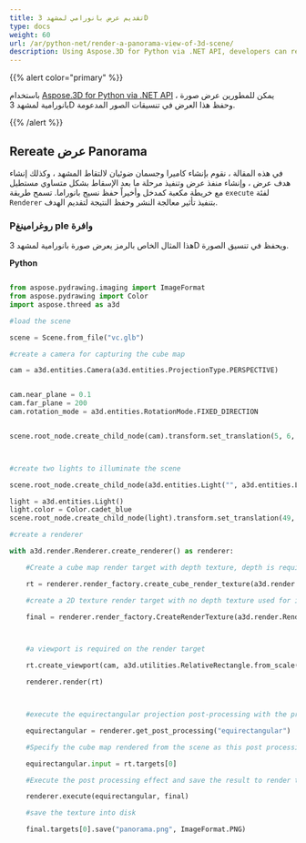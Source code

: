 ```yaml
---
title: تقديم عرض بانورامي لمشهد 3D
type: docs
weight: 60
url: /ar/python-net/render-a-panorama-view-of-3d-scene/
description: Using Aspose.3D for Python via .NET API, developers can render a panorama view of 3D scene and save that view into the supported image formats.
---
```

{{% alert color="primary" %}}

باستخدام [Aspose.3D for Python via .NET API](https:#products.aspose.com/3d/python-net/) ، يمكن للمطورين عرض صورة بانورامية لمشهد 3D وحفظ هذا العرض في تنسيقات الصور المدعومة.

{{% /alert %}}
##  **Rereate عرض Panorama**
في هذه المقالة ، نقوم بإنشاء كاميرا وجسمان ضوئيان لالتقاط المشهد ، وكذلك إنشاء هدف عرض ، وإنشاء منفذ عرض وتنفيذ مرحلة ما بعد الإسقاط بشكل متساوي مستطيل مع خريطة مكعبة كمدخل وأخيراً حفظ نسيج بانوراما. تسمح طريقة `execute` لفئة `Renderer` بتنفيذ تأثير معالجة النشر وحفظ النتيجة لتقديم الهدف.
###  **Pروغرامينغ ple وافرة**
هذا المثال الخاص بالرمز يعرض صورة بانورامية لمشهد 3D ويحفظ في تنسيق الصورة.

**Python**

```py

from aspose.pydrawing.imaging import ImageFormat
from aspose.pydrawing import Color
import aspose.threed as a3d

#load the scene

scene = Scene.from_file("vc.glb")

#create a camera for capturing the cube map

cam = a3d.entities.Camera(a3d.entities.ProjectionType.PERSPECTIVE)


cam.near_plane = 0.1
cam.far_plane = 200
cam.rotation_mode = a3d.entities.RotationMode.FIXED_DIRECTION


scene.root_node.create_child_node(cam).transform.set_translation(5, 6, 0);



#create two lights to illuminate the scene

scene.root_node.create_child_node(a3d.entities.Light("", a3d.entities.LightType.POINT).transform.set_translation(-10, 7, -10)

light = a3d.entities.Light()
light.color = Color.cadet_blue
scene.root_node.create_child_node(light).transform.set_translation(49, 0, 49)

#create a renderer

with a3d.render.Renderer.create_renderer() as renderer:

    #Create a cube map render target with depth texture, depth is required when rendering a scene.

    rt = renderer.render_factory.create_cube_render_texture(a3d.render.RenderParameters(False), 512, 512)

    #create a 2D texture render target with no depth texture used for image processing

    final = renderer.render_factory.CreateRenderTexture(a3d.render.RenderParameters(False, 32, 0, 0), 1024 * 3 , 1024)



    #a viewport is required on the render target

    rt.create_viewport(cam, a3d.utilities.RelativeRectangle.from_scale(0, 0, 1, 1))

    renderer.render(rt)



    #execute the equirectangular projection post-processing with the previous rendered cube map as input

    equirectangular = renderer.get_post_processing("equirectangular")

    #Specify the cube map rendered from the scene as this post processing's input

    equirectangular.input = rt.targets[0]

    #Execute the post processing effect and save the result to render target final

    renderer.execute(equirectangular, final)

    #save the texture into disk

    final.targets[0].save("panorama.png", ImageFormat.PNG)


```
